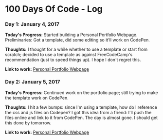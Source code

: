 # 100 Days Of Code - Log

### Day 1: January 4, 2017 


**Today's Progress**: Started building a Personal Portfolio Webpage. Preliminaries: Got a template, did some editing so it'll work on CodePen.

**Thoughts:** I thought for a while whether to use a template or start from scratch; decided to use a template as against FreeCodeCamp's recommendation (just to speed things up). I hope I don't regret this.

**Link to work:** [Personal Portfolio Webpage](http://codepen.io/jimshegs/pen/dNbXJm)


### Day 2: January 5, 2017 


**Today's Progress**: Continued work on the portfolio page; still trying to make the template work on CodePen. 

**Thoughts:** I hit a few bumps: since I'm using a template, how do I reference the css and js files on Codepen? I got this idea from a friend: I'll push the files online and link to it from CodePen. The day is almost gone. I should get this done by tomorrow.

**Link to work:** [Personal Portfolio Webpage](http://codepen.io/jimshegs/pen/dNbXJm)


